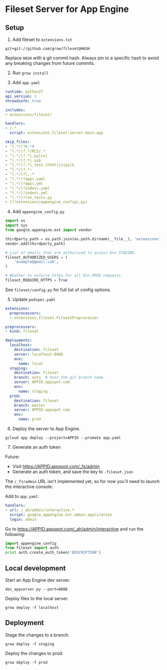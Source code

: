 # Fileset Server for App Engine

## Setup

1) Add fileset to `extensions.txt`

```
git+git://github.com/grow/fileset@HASH
```

Replace `HASH` with a git commit hash. Always pin to a specific hash to avoid
any breaking changes from future commits.

2) Run `grow install`

3) Add `app.yaml`

```yaml
runtime: python27
api_version: 1
threadsafe: true

includes:
- extensions/fileset/

handlers:
- /.*
  script: extensions.fileset.server.main.app

skip_files:
- ^(.*/)?#.*#
- ^(.*/)?.*/RCS/.*
- ^(.*/)?.*\.py[co]
- ^(.*/)?.*\.so$
- ^(.*/)?.*\_test.(html|js|py)$
- ^(.*/)?.*~
- ^(.*/)?\..*
- ^(.*/)?app\.yaml
- ^(.*/)?app\.yml
- ^(.*/)?index\.yaml
- ^(.*/)?index\.yml
- ^(.*/)?run_tests.py
- (?!extensions|appengine_config\.py)
```

4) Add `appengine_config.py`

```python
import os
import sys
from google.appengine.ext import vendor

thirdparty_path = os.path.join(os.path.dirname(__file__), 'extensions')
vendor.add(thirdparty_path)

# List of emails that are authorized to access Env.STAGING.
fileset_AUTHORIZED_USERS = (
    'example@gmail.com',
)

# Whether to enforce https for all Env.PROD requests.
fileset_REQUIRE_HTTPS = True
```

See `fileset/config.py` for full list of config options.

5) Update `podspec.yaml`

```yaml
extensions:
  preprocessors:
  - extensions.fileset.FilesetPreprocessor

preprocessors:
- kind: fileset

deployments:
  localhost:
    destination: fileset
    server: localhost:8088
    env:
      name: local
  staging:
    destination: fileset
    branch: auto  # Uses the git branch name.
    server: APPID.appspot.com
    env:
      name: staging
  prod:
    destination: fileset
    branch: master
    server: APPID.appspot.com
    env:
      name: prod
```

6) Deploy the server to App Engine.

```
gcloud app deploy --project=APPID --promote app.yaml
```

7) Generate an auth token

Future:

* Visit https://APPID.appspot.com/_fs/admin
* Generate an auth token, and save the key to `.fileset.json`

The `/_fs/admin` URL isn't implemented yet, so for now you'll need to launch
the interactive console:

Add to `app.yaml`:

```yaml
handlers:
- url: /_ah/admin/interactive.*
  script: google.appengine.ext.admin.application
  login: admin
```

Go to https://APPID.appspot.com/_ah/admin/interactive and run the following:

```python
import appengine_config
from fileset import auth
print auth.create_auth_token('DESCRIPTION')
```


## Local development

Start an App Engine dev server.

```
dev_appserver.py --port=8088
```

Deploy files to the local server.

```
grow deploy -f localhost
```


## Deployment

Stage the changes to a branch.

```
grow deploy -f staging
```

Deploy the changes to prod.

```
grow deploy -f prod
```
